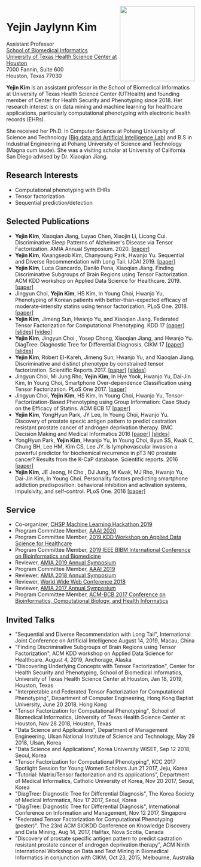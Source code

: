 <img align="right" width="200" src="https://sbmi.uth.edu/faculty-and-staff/gfx/Yejin-Kim.jpg">

Yejin Jaylynn Kim
==========
Assistant Professor  
[School of Biomedical Informatics](https://sbmi.uth.edu/)  
[University of Texas Health Science Center at Houston](https://www.uth.edu/)  
7000 Fannin, Suite 600  
Houston, Texas 77030

**Yejin Kim** is an assistant professor in the School of Biomedical Informatics at University of Texas Health Science Center (UTHealth) and founding member of Center for Health Security and Phenotyping since 2018. 
Her research interest is on data mining and machine learning for healthcare applications, particularly computational phenotyping with electronic health records (EHRs).

She received her Ph.D. in Computer Science at Pohang University of Science and Technology ([Big data and Artificial Intelligence Lab](https://sites.google.com/site/postechdm/)) and B.S in Industrial Engineering at Pohang University of Science and Technology (Magna cum laude). She was a visiting scholar at University of California San Diego advised by Dr. Xiaoqian Jiang. 


## Research Interests
- Computational phenotyping with EHRs
- Tensor factorization
- Sequential prediction/detection


## Selected Publications
- **Yejin Kim**, Xiaoqian Jiang, Luyao Chen, Xiaojin Li, Licong Cui. Discriminative Sleep Patterns of Alzheimer's Disease via Tensor Factorization. AMIA Annual Symposium. 2020. [[paper]](https://github.com/yejinjkim/yejinjkim.github.io/blob/master/papers/Sleeping%20patterns%20of%20Alzheimer's%20Disease%20(1).pdf)
- **Yejin Kim**, Kwangseob Kim, Chanyoung Park, Hwanjo Yu. Sequential and Diverse Recommendation with Long Tail. IJCAI 2019. [[paper]](https://github.com/yejinjkim/yejinjkim.github.io/blob/master/papers/IJCAI19%20camera-ready.pdf)
- **Yejin Kim**, Luca Giancardo, Danilo Pena, Xiaoqian Jiang. Finding Discriminative Subgroups of Brain Regions using Tensor Factorization. ACM KDD workshop on Applied Data Science for Healthcare. 2019. [[paper]](https://github.com/yejinjkim/yejinjkim.github.io/blob/master/papers/DSHealth%20(1).pdf)
- Jingyun Choi, **Yejin Kim**, HS Kim, In Young Choi, Hwanjo Yu, Phenotyping of Korean patients with better-than-expected efficacy of moderate-intensity statins using tensor factorization, PLoS One. 2018. [[paper]](http://journals.plos.org/plosone/article?id=10.1371/journal.pone.0197518)
- **Yejin Kim**, Jimeng Sun, Hwanjo Yu, and Xiaoqian Jiang. Federated Tensor Factorization for Computational Phenotyping. KDD 17 [[paper]](https://github.com/yejinjkim/yejinjkim.github.io/blob/master/papers/kdd17%20federated%20tensor%20factorization.pdf) [[slides]](https://www.slideshare.net/YejinKim47/federated-tensor-factorization-for-computational-phenotyping) [[video]](https://www.youtube.com/watch?v=XmUPnomNzk8)
- **Yejin Kim**, Jingyun Choi , Yosep Chong, Xiaoqian Jiang, and Hwanjo Yu. DiagTree: Diagnostic Tree for Differential Diagnosis. CIKM 17 [[paper]](https://github.com/yejinjkim/yejinjkim.github.io/blob/master/papers/cikm17%20DiagTree.pdf) [[slides]](https://www.slideshare.net/YejinKim47/diagtree-diagnostic-tree-for-differential-diagnosis-cikm17-94403189)
- **Yejin Kim**, Robert El-Kareh, Jimeng Sun, Hwanjo Yu, and Xiaoqian Jiang. Discriminative and distinct phenotype by constrained tensor factorization. Scientific Reports 2017. [[paper]](https://www.nature.com/articles/s41598-017-01139-y) [[slides]](https://www.slideshare.net/YejinKim47/computational-phenotyping-using-tensor-factorization)
-  Jingyun Choi, Mi Jung Rho, **Yejin Kim**, In Hye Yook, Hwanjo Yu, Dai-Jin Kim, In Young Choi, Smartphone Over-dependence Classification using Tensor Factorization. PLoS One 2017. [[paper]](http://journals.plos.org/plosone/article?id=10.1371/journal.pone.0177629)
- Jingyun Choi, **Yejin Kim**, HS Kim, In Young Choi, Hwanjo Yu, Tensor-Factorization-Based Phenotyping using Group Information: Case Study on the Efficacy of Statins. ACM BCB 17 [[paper]](https://github.com/yejinjkim/yejinjkim.github.io/blob/master/papers/bcb17%20statin.pdf)
- **Yejin Kim**, YongHyun Park, JY Lee, In Young Choi, Hwanjo Yu. Discovery of prostate specic antigen pattern to predict castration resistant prostate cancer of androgen deprivation therapy. BMC Decision Making and Medical Informatics 2016 [[paper]](https://www.ncbi.nlm.nih.gov/pmc/articles/PMC4959354/) [[slides]](https://www.slideshare.net/YejinKim47/psa-pattern-to-predict-crpc)
- YongHyun Park, **Yejin Kim**, Hwanjo Yu, In Young Choi, Byun SS, Kwak C, Chung BH, Lee HM, Kim CS, Lee JY. Is lymphovascular invasion a powerful predictor for biochemical recurrence in pT3 N0 prostate cancer? Results from the K-CaP database. Scientific reports. 2016 [[paper]](https://www.nature.com/articles/srep25419)
- **Yejin Kim**, JE Jeong, H Cho , DJ Jung, M Kwak, MJ Rho, Hwanjo Yu, Dai-Jin Kim, In Young Choi. Personality factors predicting smartphone addiction predisposition: behavioral inhibition and activation systems, impulsivity, and self-control. PLoS One. 2016 [[paper]](http://journals.plos.org/plosone/article?id=10.1371/journal.pone.0159788)


## Service
- Co-organizer, [CHSP Machine Learning Hackathon 2019](https://sbmi.uth.edu/hackathon/)
- Program Committee Member, [AAAI 2020](https://aaai.org/Conferences/AAAI-20/)
- Program Committee Member, [2019 KDD Workshop on Applied Data Science for Healthcare](https://dshealthkdd.github.io/dshealth-2019/)
- Program Committee Member, [2019 IEEE BIBM International Conference on Bioinformatics and Biomedicine](https://cci.drexel.edu/ieeebibm/bibm2019/index.html)
- Reviewer, [AMIA 2019 Annual Symposium](https://www.amia.org/amia2019/spc)
- Program Committee Member, [AAAI 2019](https://aaai.org/Conferences/AAAI-19/)
- Reviewer, [AMIA 2018 Annual Symposium](https://www.amia.org/amia2018/spc)
- Reviewer, [World Wide Web Conference 2018](https://www2018.thewebconf.org/)
- Reviewer, [AMIA 2017 Annual Symposium](https://www.amia.org/amia2017/spc)
- Program Committee Member, [ACM-BCB 2017 Conference on Bioinformatics, Computational Biology, and Health Informatics](http://acm-bcb.org/2017/)


## Invited Talks
- "Sequential and Diverse Recommendation with Long Tail", International Joint Conference on Artificial Intelligence August 14, 2019, Macau, China
- "Finding Discriminative Subgroups of Brain Regions using Tensor Factorization", ACM KDD workshop on Applied Data Science for Healthcare. August 4, 2019, Anchorage, Alaska
- "Discovering Underlying Concepts with Tensor Factorization", Center for Health Security and Phenotyping, School of Biomedical Informatics, University of Texas Health Science Center at Houston, Jan 18, 2019, Houston, Texas
- "Interpretable and Federated Tensor Factorization for Computational Phenotyping", Department of Computer Engineering, Hong Kong Baptist University, June 20 2018, Hong Kong
- "Tensor Factorization for Computational Phenotyping", School of Biomedical Informatics, University of Texas Health Science Center at Houston, Nov 28 2018, Houston, Texas
- "Data Science and Applications", Department of Management Engineering, Ulsan National Institute of Science and Technology, May 29 2018, Ulsan, Korea
- "Data Science and Applications", Korea University WISET, Sep 12 2018, Seoul, Korea
- "Tensor Factorization for Computational Phenotyping", KCC 2017 Spotlight Session for Young Women Scholars Jun 21 2017, Jeju, Korea
- "Tutorial: Matrix/Tensor factorization and its applications", Department of Medical Informatics, Catholic University of Korea, Nov 20 2017, Seoul, Korea
- "DiagTree: Diagnostic Tree for Differential Diagnosis", The Korea Society of Medical Informatics, Nov 17 2017, Seoul, Korea
- "DiagTree: Diagnostic Tree for Differential Diagnosis", International Conference on Information and Management, Nov 12 2017, Singapore
- "Federated Tensor Factorization for Computational Phenotyping (poster)". The 23rd ACM SIGKDD Conference on Knowledge Discovery and Data Mining, Aug 14, 2017, Halifax, Nova Scotia, Canada 
- "Discovery of prostate specific antigen pattern to predict castration resistant prostate cancer of androgen deprivation therapy", ACM Ninth International Workshop on Data and Text Mining in Biomedical Informatics in conjunction  with CIKM, Oct 23, 2015, Melbourne, Australia 
